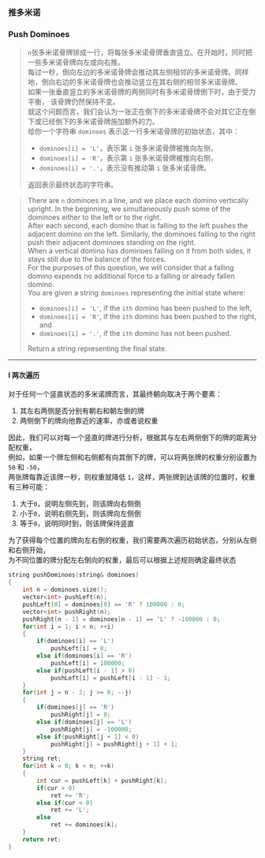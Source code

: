 ### 推多米诺
### Push Dominoes

> `n`张多米诺骨牌排成一行，将每张多米诺骨牌垂直竖立。在开始时，同时把一些多米诺骨牌向左或向右推。  
> 每过一秒，倒向左边的多米诺骨牌会推动其左侧相邻的多米诺骨牌。同样地，倒向右边的多米诺骨牌也会推动竖立在其右侧的相邻多米诺骨牌。  
> 如果一张垂直竖立的多米诺骨牌的两侧同时有多米诺骨牌倒下时，由于受力平衡， 该骨牌仍然保持不变。  
> 就这个问题而言，我们会认为一张正在倒下的多米诺骨牌不会对其它正在倒下或已经倒下的多米诺骨牌施加额外的力。  
> 给你一个字符串 `dominoes` 表示这一行多米诺骨牌的初始状态，其中：  
> - `dominoes[i] = 'L'`，表示第 `i` 张多米诺骨牌被推向左侧，  
> - `dominoes[i] = 'R'`，表示第 `i` 张多米诺骨牌被推向右侧，  
> - `dominoes[i] = '.'`，表示没有推动第 `i` 张多米诺骨牌。  
> 
> 返回表示最终状态的字符串。  

> There are `n` dominoes in a line, and we place each domino vertically upright. In the beginning, we simultaneously push some of the dominoes either to the left or to the right.  
> After each second, each domino that is falling to the left pushes the adjacent domino on the left. Similarly, the dominoes falling to the right push their adjacent dominoes standing on the right.  
> When a vertical domino has dominoes falling on it from both sides, it stays still due to the balance of the forces.  
> For the purposes of this question, we will consider that a falling domino expends no additional force to a falling or already fallen domino.  
> You are given a string `dominoes` representing the initial state where:  
> - `dominoes[i] = 'L'`, if the `ith` domino has been pushed to the left,  
> - `dominoes[i] = 'R'`, if the `ith` domino has been pushed to the right, and  
> - `dominoes[i] = '.'`, if the `ith` domino has not been pushed.  
> 
> Return a string representing the final state.  

----------

#### I 两次遍历

对于任何一个竖直状态的多米诺牌而言，其最终朝向取决于两个要素：
1. 其左右两侧是否分别有朝右和朝左倒的牌
2. 两侧倒下的牌向他靠近的速率，亦或者说权重  

因此，我们可以对每一个竖直的牌进行分析，根据其与左右两侧倒下的牌的距离分配权重，  
例如，如果一个牌左侧和右侧都有向其倒下的牌，可以将两张牌的权重分别设置为 `50` 和 `-50`，  
两张牌每靠近该牌一秒，则权重就降低 `1`，这样，两张牌到达该牌的位置时，权重有三种可能：  
1. 大于`0`，说明左侧先到，则该牌向右侧倒  
2. 小于`0`，说明右侧先到，则该牌向左侧倒  
3. 等于`0`，说明同时到，则该牌保持竖直  

为了获得每个位置的牌向左右倒的权重，我们需要两次遍历初始状态，分别从左侧和右侧开始，  
为不同位置的牌分配左右倒向的权重，最后可以根据上述规则确定最终状态  

```cpp
string pushDominoes(string& dominoes) 
{
    int n = dominoes.size();
    vector<int> pushLeft(n);
    pushLeft[0] = dominoes[0] == 'R' ? 100000 : 0;
    vector<int> pushRight(n);
    pushRight[n - 1] = dominoes[n - 1] == 'L' ? -100000 : 0;
    for(int i = 1; i < n; ++i)
    {
        if(dominoes[i] == 'L')
            pushLeft[i] = 0;
        else if(dominoes[i] == 'R')
            pushLeft[i] = 100000;
        else if(pushLeft[i - 1] > 0)
            pushLeft[i] = pushLeft[i - 1] - 1;
    }
    for(int j = n - 2; j >= 0; --j)
    {
        if(dominoes[j] == 'R')
            pushRight[j] = 0;
        else if(dominoes[j] == 'L')
            pushRight[j] = -100000;
        else if(pushRight[j + 1] < 0)
            pushRight[j] = pushRight[j + 1] + 1;
    }
    string ret;
    for(int k = 0; k < n; ++k)
    {
        int cur = pushLeft[k] + pushRight[k];
        if(cur > 0)
            ret += 'R';
        else if(cur < 0)
            ret += 'L';
        else
            ret += dominoes[k];
    }
    return ret;
}
```
